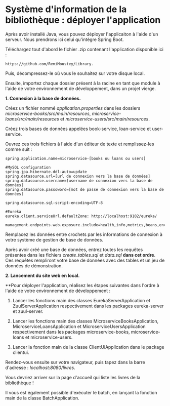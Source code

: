# Système d'information de la bibliothèque : déployer l'application

Après avoir installé Java, vous pouvez déployer l'applicaiton à l'aide d'un serveur. Nous prendrons ici celui qu'intègre Spring Boot.

Téléchargez tout d'abord le fichier .zip contenant l'application disponible ici : 
    
    https://github.com/RemiMoustey/Library. 
    
Puis, décompressez-le où vous le souhaitez sur votre disque local.

Ensuite, importez chaque dossier présent à la racine en tant que module à l'aide de votre environnement de développement, dans un projet vierge.

**1. Connexion à la base de données.**

Créez un fichier nommé _application.properties_ dans les dossiers _microservice-books/src/main/resources_, _microservice-loans/src/main/resources_ et _microservice-users/src/main/resources_.

Créez trois bases de données appelées book-service, loan-service et user-service.

Ouvrez ces trois fichiers à l'aide d'un éditeur de texte et remplissez-les comme suit :

    spring.application.name=microservice-[books ou loans ou users]
    
    #MySQL configuration
    spring.jpa.hibernate.ddl-auto=update
    spring.datasource.url=[url de connexion vers la base de données]
    spring.datasource.username=[username de connexion vers la base de données]
    spring.datasource.passoword=[mot de passe de connexion vers la base de données]
    
    spring.datasource.sql-script-encoding=UTF-8
    
    #Eureka
    eureka.client.serviceUrl.defaultZone: http://localhost:9102/eureka/
    
    management.endpoints.web.exposure.include=health,info,metrics,beans,env
    
Remplacez les données entre crochets par les informations de connexion à votre système de gestion de base de données.

Après avoir créé une base de données, entrez toutes les requêtes présentes dans les fichiers _create_tables.sql_ et _data.sql_ **dans cet ordre**. Ces requêtes rempliront votre base de données avec des tables et un jeu de données de démonstration.

**2. Lancement du site web en local.**

**Pour déployer l'application, réalisez les étapes suivantes dans l'ordre à l'aide de votre environnement de développement :
    
1. Lancer les fonctions main des classes EurekaServerApplication et ZuulServerApplication respectivement dans les packages eureka-server et zuul-server.

2. Lancer les fonctions main des classes MicroserviceBooksApplication, MicroserviceLoansApplication et MicroserviceUsersApplication respectivement dans les packages microservice-books, microservice-loans et microservice-users.

3. Lancer la fonction main de la classe ClientUiApplication dans le package clientui.

Rendez-vous ensuite sur votre navigateur, puis tapez dans la barre d'adresse : _localhost:8080/livres_.

Vous devriez arriver sur la page d'accueil qui liste les livres de la bibliothèque !

Il vous est également possible d'exécuter le batch, en lançant la fonction main de la classe BatchApplication.